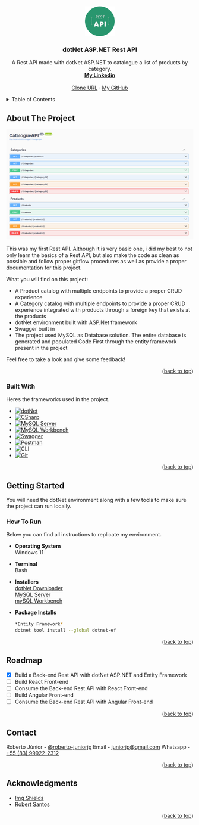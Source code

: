 <a id="readme-top"></a>





<br />
<div align="center">
  <a href="https://github.com/roberto-juniorjp/catalogue-api">
    <img src="img/rest-api.png" alt="Logo" width="80" height="80">
  </a>

  <h3 align="center">dotNet ASP.NET Rest API</h3>

  <p align="center">
    A Rest API made with dotNet ASP.NET to catalogue a list of products by category.
    <br />
    <a href="https://www.linkedin.com/in/roberto-juniorjp/"><strong>My Linkedin</strong></a>
    <br />
    <br />
    <a href="https://github.com/roberto-juniorjp/catalogue-api.git">Clone URL</a>
    ·
    <a href="https://github.com/roberto-juniorjp">My GitHub</a>
  </p>
</div>





<!-- TABLE OF CONTENTS -->
<details>
  <summary>Table of Contents</summary>
  <ol>
    <li>
      <a href="#about-the-project">About The Project</a>
      <ul>
        <li><a href="#built-with">Built With</a></li>
      </ul>
    </li>
    <li>
      <a href="#getting-started">Getting Started</a>
      <ul>
        <li><a href="#how-to-run">Prerequisites</a></li>
      </ul>
    </li>
    <li><a href="#roadmap">Roadmap</a></li>
    <li><a href="#contact">Contact</a></li>
    <li><a href="#acknowledgments">Acknowledgments</a></li>
  </ol>
</details>





<!-- ABOUT THE PROJECT -->
## About The Project

[![REST API Screen Shot](img/api-screenshot.png)](https://github.com/roberto-juniorjp/catalogue-api)

This was my first Rest API. Although it is very basic one, i did my best to not only learn the basics of a Rest API, but also make the code as clean as possible and follow proper gitflow procedures as well as provide a proper documentation for this project.

What you will find on this project:
* A Product catalog with multiple endpoints to provide a proper CRUD experience
* A Category catalog with multiple endpoints to provide a proper CRUD experience integrated with products through a foreign key that exists at the products
* dotNet environment built with ASP.Net framework
* Swagger built in
* The project used MySQL as Database solution. The entire database is generated and populated Code First through the entity framework present in the project

Feel free to take a look and give some feedback!

<p align="right">(<a href="#readme-top">back to top</a>)</p>





### Built With

Heres the frameworks used in the project.

* [![dotNet][dotnet]][dotnet-url]
* [![CSharp][csharp]][csharp-url]
* [![MySQL Server][mysql-server]][mysql-server-url]
* [![MySQL Workbench][mysql-workbench]][mysql-workbench-url]
* [![Swagger][swagger]][swagger-url]
* [![Postman][postman]][postman-url]
* ![CLI][terminal]
* [![Git][git]][git-url]

<p align="right">(<a href="#readme-top">back to top</a>)</p>





<!-- HOW TO RUN -->
## Getting Started

You will need the dotNet environment along with a few tools to make sure the project can run locally.

### How To Run

Below you can find all instructions to replicate my environment.
* **Operating System**
  <br>Windows 11
  
* **Terminal**
  <br>Bash
  
* **Installers**
  <br>[dotNet Downloader](https://dotnet.microsoft.com/pt-br/download)
  <br>[MySQL Server](https://dev.mysql.com/downloads/mysql/)
  <br>[mySQL Workbench](https://dev.mysql.com/downloads/workbench/)

* **Package Installs**
  ```sh
  *Entity Framework*
  dotnet tool install --global dotnet-ef
  ```

<p align="right">(<a href="#readme-top">back to top</a>)</p>





<!-- ROADMAP -->
## Roadmap

- [x] Build a Back-end Rest API with dotNet ASP.NET and Entity Framework
- [ ] Build React Front-end
- [ ] Consume the Back-end Rest API with React Front-end
- [ ] Build Angular Front-end
- [ ] Consume the Back-end Rest API with Angular Front-end

<p align="right">(<a href="#readme-top">back to top</a>)</p>





<!-- CONTACT -->
## Contact

Roberto Júnior - [@roberto-juniorjp](https://www.linkedin.com/in/roberto-juniorjp/)
Email - [juniorjp@gmail.com](mailto:juniorjp@gmail.com)
Whatsapp - [+55 (83) 99922-2312](https://api.whatsapp.com/send?phone=5583999222312)

<p align="right">(<a href="#readme-top">back to top</a>)</p>





<!-- ACKNOWLEDGMENTS -->
## Acknowledgments

* [Img Shields](https://shields.io)
* [Robert Santos](https://github.com/RO-HSA)

<p align="right">(<a href="#readme-top">back to top</a>)</p>





<!-- MARKDOWN LINKS & IMAGES -->
[dotnet]: https://img.shields.io/badge/.NET-512BD4.svg?style=for-the-badge&logo=dotnet&logoColor=white
[dotnet-url]: https://dotnet.microsoft.com/en-us/download
[csharp]: https://img.shields.io/badge/C%23-239120?style=for-the-badge&logo=dotnet&logoColor=white
[csharp-url]: https://learn.microsoft.com/en-us/dotnet/csharp/tour-of-csharp/
[mysql-server]: https://img.shields.io/badge/MySQL%20Server-4479A1?style=for-the-badge&logo=mysql&logoColor=white
[mysql-server-url]: https://dev.mysql.com/downloads/mysql/
[mysql-workbench]: https://img.shields.io/badge/MySQL%20Workbench-4479A1?style=for-the-badge&logo=mysql&logoColor=white
[mysql-workbench-url]: https://dev.mysql.com/downloads/workbench/
[swagger]: https://img.shields.io/badge/Swagger-85EA2D?style=for-the-badge&logo=swagger&logoColor=black
[swagger-url]: https://swagger.io/
[postman]: https://img.shields.io/badge/Postman-%23FF6C37?style=for-the-badge&logo=postman&logoColor=white
[postman-url]: https://www.postman.com/downloads/
[terminal]: https://img.shields.io/badge/Command%20Line-white?style=for-the-badge&logo=gnometerminal&logoColor=black
[git]: https://img.shields.io/badge/Git-%23F05032?style=for-the-badge&logo=git&logoColor=white
[git-url]: https://git-scm.com/downloads
